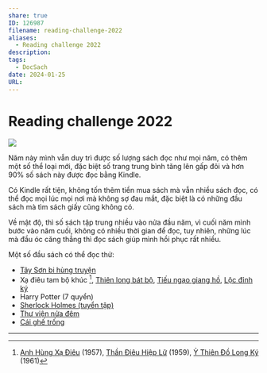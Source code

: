 ```yaml
---
share: true
ID: 126987
filename: reading-challenge-2022
aliases:
  - Reading challenge 2022
description: 
tags:
  - DocSach
date: 2024-01-25
URL:
---
```

# Reading challenge 2022

![](https://i.imgur.com/X9GjKkL.jpg)


Năm này mình vẫn duy trì được số lượng sách đọc như mọi năm, có thêm một số thể loại mới, đặc biệt số trang trung bình tăng lên gấp đôi và hơn 90% số sách này được đọc bằng Kindle.

Có Kindle rất tiện, không tốn thêm tiền mua sách mà vẫn nhiều sách đọc, có thể đọc mọi lúc mọi nơi mà không sợ đau mắt, đặc biệt là có những đầu sách mà tìm sách giấy cũng không có.

Về mật độ, thì số sách tập trung nhiều vào nửa đầu năm, vì cuối năm mình bước vào năm cuối, không có nhiều thời gian để đọc, tuy nhiên, những lúc mà đầu óc căng thẳng thì đọc sách giúp mình hồi phục rất nhiều.

Một số đầu sách có thể đọc thử:
- [Tây Sơn bi hùng truyện](../../T%C3%A2y%20S%C6%A1n%20bi%20h%C3%B9ng%20truy%E1%BB%87n.md)
- Xạ điêu tam bộ khúc [^1], [Thiên long bát bộ](../../Thi%C3%AAn%20long%20b%C3%A1t%20b%E1%BB%99.md), [Tiếu ngạo giang hồ](../../Ti%E1%BA%BFu%20ng%E1%BA%A1o%20giang%20h%E1%BB%93.md), [Lộc đỉnh ký](../../L%E1%BB%99c%20%C4%91%E1%BB%89nh%20k%C3%BD.md)
- Harry Potter (7 quyển)
- [Sherlock Holmes (tuyển tập)](../../Sherlock%20Holmes%20To%C3%A0n%20T%E1%BA%ADp.md)
- [Thư viện nửa đêm](../../Th%C6%B0%20vi%E1%BB%87n%20n%E1%BB%ADa%20%C4%91%C3%AAm.md)
- [Cái ghế trống](../../C%C3%A1i%20gh%E1%BA%BF%20tr%E1%BB%91ng%20(3).md)

---
[^1]: [Anh Hùng Xạ Điêu](../../Anh%20H%C3%B9ng%20X%E1%BA%A1%20%C4%90i%C3%AAu.md) (1957), [Thần Điêu Hiệp Lữ](../../Th%E1%BA%A7n%20%C4%90i%C3%AAu%20Hi%E1%BB%87p%20L%E1%BB%AF.md) (1959), [Ỷ Thiên Đồ Long Ký](../../%E1%BB%B6%20Thi%C3%AAn%20%C4%90%E1%BB%93%20Long%20K%C3%BD.md) (1961)